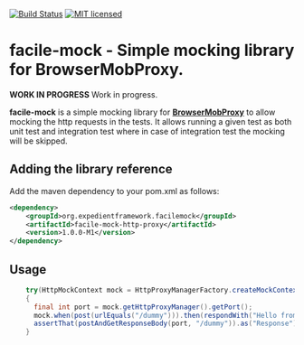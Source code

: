 [![Build Status](https://travis-ci.org/ajeydudhe/facile-mock.svg?branch=master)](https://travis-ci.org/ajeydudhe/facile-mock) [![MIT licensed](https://img.shields.io/badge/license-MIT-blue.svg)](LICENSE)
# facile-mock - Simple mocking library for BrowserMobProxy.

**WORK IN PROGRESS** Work in progress.

**facile-mock** is a simple mocking library for [**BrowserMobProxy**](https://github.com/lightbody/browsermob-proxy) to allow mocking the http requests in the tests. It allows running a given test as both unit test and integration test where in case of integration test the mocking will be skipped.

## Adding the library reference
Add the maven dependency to your pom.xml as follows:
```xml
<dependency>
    <groupId>org.expedientframework.facilemock</groupId>
    <artifactId>facile-mock-http-proxy</artifactId>
    <version>1.0.0-M1</version>
</dependency>
```
## Usage
```java
    try(HttpMockContext mock = HttpProxyManagerFactory.createMockContext(unitTest()))
    {
      final int port = mock.getHttpProxyManager().getPort();
      mock.when(post(urlEquals("/dummy"))).then(respondWith("Hello from mock for post !!!"));
      assertThat(postAndGetResponseBody(port, "/dummy")).as("Response").isEqualTo("Hello from mock for post !!!");
    }
```
